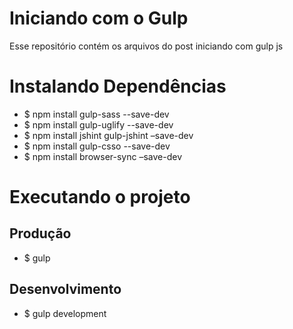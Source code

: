 # Iniciando com o Gulp
Esse repositório contém os arquivos do post iniciando com gulp js

# Instalando Dependências

- $ npm install gulp-sass --save-dev
- $ npm install gulp-uglify --save-dev
- $ npm install jshint gulp-jshint –save-dev
- $ npm install gulp-csso --save-dev
- $ npm install browser-sync –save-dev

# Executando o projeto

Produção
----------
- $ gulp

Desenvolvimento
------------------
- $ gulp development

